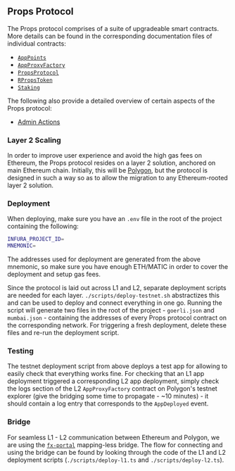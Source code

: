 ## Props Protocol

The Props protocol comprises of a suite of upgradeable smart contracts. More details can be found in the corresponding documentation files of individual contracts:

- [`AppPoints`](./docs/AppPoints.md)
- [`AppProxyFactory`](./docs/AppProxyFactory.md)
- [`PropsProtocol`](./docs/PropsProtocol.md)
- [`RPropsToken`](./docs/RPropsToken.md)
- [`Staking`](./docs/Staking.md)

The following also provide a detailed overview of certain aspects of the Props protocol:

- [Admin Actions](./docs/AdminActions.md)

### Layer 2 Scaling

In order to improve user experience and avoid the high gas fees on Ethereum, the Props protocol resides on a layer 2 solution, anchored on main Ethereum chain. Initially, this will be [Polygon](https://polygon.technology/), but the protocol is designed in such a way so as to allow the migration to any Ethereum-rooted layer 2 solution.

### Deployment

When deploying, make sure you have an `.env` file in the root of the project containing the following:

```bash
INFURA_PROJECT_ID=
MNEMONIC=
```

The addresses used for deployment are generated from the above mnemonic, so make sure you have enough ETH/MATIC in order to cover the deployment and setup gas fees.

Since the protocol is laid out across L1 and L2, separate deployment scripts are needed for each layer. `./scripts/deploy-testnet.sh` abstractizes this and can be used to deploy and connect everything in one go. Running the script will generate two files in the root of the project - `goerli.json` and `mumbai.json` - containing the addresses of every Props protocol contract on the corresponding network.
For triggering a fresh deployment, delete these files and re-run the deployment script.

### Testing

The testnet deployment script from above deploys a test app for allowing to easily check that everything works fine. For checking that an L1 app deployment triggered a corresponding L2 app deployment, simply check the logs section of the L2 `AppProxyFactory` contract on Polygon's testnet explorer (give the bridging some time to propagate - ~10 minutes) - it should contain a log entry that corresponds to the `AppDeployed` event.

### Bridge

For seamless L1 - L2 communication between Ethereum and Polygon, we are using the [`fx-portal`](https://github.com/jdkanani/fx-portal) mapping-less bridge. The flow for connecting and using the bridge can be found by looking through the code of the L1 and L2 deployment scripts (`./scripts/deploy-l1.ts` and `./scripts/deploy-l2.ts`).
